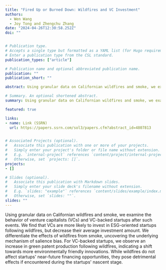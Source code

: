 ```yaml
---
title: "Fired Up or Burned Down: Wildfires and VC Investment"
authors:
  - Wen Wang
  - Joy Tong and Zhengchu Zhang
date: "2024-04-26T12:30:58.252Z"
doi: ""


# Publication type.
# Accepts a single type but formatted as a YAML list (for Hugo requirements).
# Enter a publication type from the CSL standard.
publication_types: ["article"]

# Publication name and optional abbreviated publication name.
publication: ""
publication_short: ""

abstract: Using granular data on Californian wildfires and smoke, we examine the behavior of venture capitalists (VCs) and VC-backed startups after such events. We find that VCs are more likely to invest in ESG-oriented startups following wildfires, but decrease their average investment amount. We differentiate the effects of wildfires from smoke, uncovering the underlying mechanism of salience bias. For VC-backed startups, we observe an increase in green patent production following wildfires, indicating a shift towards more environmentally friendly innovations. While wildfires do not affect startups' near-future financing opportunities, they pose detrimental effects if encountered during the startups' nascent stage.

# Summary. An optional shortened abstract.
summary: Using granular data on Californian wildfires and smoke, we examine the behavior of venture capitalists (VCs) and VC-backed startups after such events. We find that VCs are more likely to invest in ESG-oriented startups following wildfires, but decrease their average investment amount. We differentiate the effects of wildfires from smoke, uncovering the underlying mechanism of salience bias. For VC-backed startups, we observe an increase in green patent production following wildfires, indicating a shift towards more environmentally friendly innovations. While wildfires do not affect startups' near-future financing opportunities, they pose detrimental effects if encountered during the startups' nascent stage.

featured: true

links:
- name: Link (SSRN)
  url: https://papers.ssrn.com/sol3/papers.cfm?abstract_id=4807813


# Associated Projects (optional).
#   Associate this publication with one or more of your projects.
#   Simply enter your project's folder or file name without extension.
#   E.g. `internal-project` references `content/project/internal-project/index.md`.
#   Otherwise, set `projects: []`.
projects:
- []

# Slides (optional).
#   Associate this publication with Markdown slides.
#   Simply enter your slide deck's filename without extension.
#   E.g. `slides: "example"` references `content/slides/example/index.md`.
#   Otherwise, set `slides: ""`.
slides: ""
---
```

Using granular data on Californian wildfires and smoke, we examine the behavior of venture capitalists (VCs) and VC-backed startups after such events. We find that VCs are more likely to invest in ESG-oriented startups following wildfires, but decrease their average investment amount. We differentiate the effects of wildfires from smoke, uncovering the underlying mechanism of salience bias. For VC-backed startups, we observe an increase in green patent production following wildfires, indicating a shift towards more environmentally friendly innovations. While wildfires do not affect startups' near-future financing opportunities, they pose detrimental effects if encountered during the startups' nascent stage.
